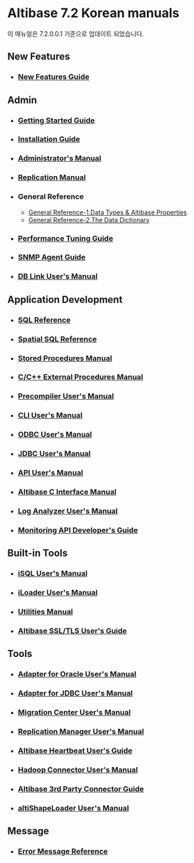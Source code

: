 # Altibase 7.2 Korean manuals

이 매뉴얼은 7.2.0.0.1 기준으로 업데이트 되었습니다.

## New Features

- ### [New Features Guide](https://github.com/ALTIBASE/Documents/blob/master/Manuals/Altibase_7.2/kor/New%20Features%20Guide.md)

## Admin

- ### [Getting Started Guide](https://github.com/ALTIBASE/Documents/blob/master/Manuals/Altibase_7.2/kor/Getting%20Started%20Guide.md)

- ### [Installation Guide](https://github.com/ALTIBASE/Documents/blob/master/Manuals/Altibase_7.2/kor/Installation%20Guide.md)

- ### [Administrator's Manual](https://github.com/ALTIBASE/Documents/blob/master/Manuals/Altibase_7.2/kor/Administrator's%20Manual.md)

- ### [Replication Manual](https://github.com/ALTIBASE/Documents/blob/master/Manuals/Altibase_7.2/kor/Replication%20Manual.md)

- ### General Reference
  
  - [General Reference-1.Data Types & Altibase Properties](https://github.com/ALTIBASE/Documents/blob/master/Manuals/Altibase_7.2/kor/General%20Reference-1.Data%20Types%20%26%20Altibase%20Properties.md)
  - [General Reference-2.The Data Dictionary](https://github.com/ALTIBASE/Documents/blob/master/Manuals/Altibase_7.2/kor/General%20Reference-2.The%20Data%20Dictionary.md)

- ### [Performance Tuning Guide](https://github.com/ALTIBASE/Documents/blob/master/Manuals/Altibase_7.2/kor/Performance%20Tuning%20Guide.md)

- ### [SNMP Agent Guide](https://github.com/ALTIBASE/Documents/blob/master/Manuals/Altibase_7.2/kor/SNMP%20Agent%20Guide.md)

- ### [DB Link User's Manual](https://github.com/ALTIBASE/Documents/blob/master/Manuals/Altibase_7.2/kor/DB%20Link%20User's%20Manual.md)

## Application Development

- ### [SQL Reference](https://github.com/ALTIBASE/Documents/blob/master/Manuals/Altibase_7.2/kor/SQL%20Reference.md)

- ### [Spatial SQL Reference](https://github.com/ALTIBASE/Documents/blob/master/Manuals/Altibase_7.2/kor/Spatial%20SQL%20Reference.md)

- ### [Stored Procedures Manual](https://github.com/ALTIBASE/Documents/blob/master/Manuals/Altibase_7.2/kor/Stored%20Procedures%20Manual.md)

- ### [C/C++ External Procedures Manual](https://github.com/ALTIBASE/Documents/blob/master/Manuals/Altibase_7.2/kor/External%20Procedures%20Manual.md)

- ### [Precompiler User's Manual](https://github.com/ALTIBASE/Documents/blob/master/Manuals/Altibase_7.2/kor/Precompiler%20User's%20Manual.md)

- ### [CLI User's Manual](https://github.com/ALTIBASE/Documents/blob/master/Manuals/Altibase_7.2/kor/CLI%20User's%20Manual.md)

- ### [ODBC User's Manual](https://github.com/ALTIBASE/Documents/blob/master/Manuals/Altibase_7.2/kor/ODBC%20User's%20Manual.md)

- ### [JDBC User's Manual](https://github.com/ALTIBASE/Documents/blob/master/Manuals/Altibase_7.2/kor/JDBC%20User's%20Manual.md)

- ### [API User's Manual](https://github.com/ALTIBASE/Documents/blob/master/Manuals/Altibase_7.2/kor/API%20User's%20Manual.md)

- ### [Altibase C Interface Manual](https://github.com/ALTIBASE/Documents/blob/master/Manuals/Altibase_7.2/kor/Altibase%20C%20Interface%20Manual.md)

- ### [Log Analyzer User's Manual](https://github.com/ALTIBASE/Documents/blob/master/Manuals/Altibase_7.2/kor/Log%20Analyzer%20User's%20Manual.md)

- ### [Monitoring API Developer's Guide](https://github.com/ALTIBASE/Documents/blob/master/Manuals/Altibase_7.2/kor/Monitoring%20API%20Developer's%20Guide.md)

## Built-in Tools

- ### [iSQL User's Manual](https://github.com/ALTIBASE/Documents/blob/master/Manuals/Altibase_7.2/kor/iSQL%20User's%20Manual.md)

- ### [iLoader User's Manual](https://github.com/ALTIBASE/Documents/blob/master/Manuals/Altibase_7.2/kor/iLoader%20User's%20Manual.md)

- ### [Utilities Manual](https://github.com/ALTIBASE/Documents/blob/master/Manuals/Altibase_7.2/kor/Utilities%20Manual.md)

- ### [Altibase SSL/TLS User's Guide](https://github.com/ALTIBASE/Documents/blob/master/Manuals/Altibase_7.2/kor/Altibase%20SSL%20TLS%20User's%20Guide.md)

## Tools

- ### [Adapter for Oracle User's Manual](https://github.com/ALTIBASE/Documents/blob/master/Manuals/Altibase_7.2/kor/Adapter%20for%20Oracle%20User's%20Manual.md)

- ### [Adapter for JDBC User's Manual](https://github.com/ALTIBASE/Documents/blob/master/Manuals/Altibase_7.2/kor/Adapter%20for%20JDBC%20User's%20Manual.md)

- ### [Migration Center User's Manual](https://github.com/ALTIBASE/Documents/blob/master/Manuals/Tools/kor/Migration%20Center%20User's%20Manual.md)

- ### [Replication Manager User's Manual](https://github.com/ALTIBASE/Documents/blob/master/Manuals/Tools/kor/Replication%20Manager%20User's%20Manual.md)

- ### [Altibase Heartbeat User's Guide](https://github.com/ALTIBASE/Documents/blob/master/Manuals/Altibase_7.2/kor/Altibase%20Heartbeat%20User's%20Guide.md)

- ### [Hadoop Connector User's Manual](https://github.com/ALTIBASE/Documents/blob/master/Manuals/Tools/kor/Hadoop%20Connector%20User's%20Manual.md)

- ### [Altibase 3rd Party Connector Guide](https://github.com/ALTIBASE/Documents/blob/master/Manuals/Tools/kor/Altibase%203rd%20Party%20Connector%20Guide.md)

- ### [altiShapeLoader User's Manual](https://github.com/ALTIBASE/Documents/blob/master/Manuals/Tools/kor/altiShapeLoader%20User's%20Manual.md)

## Message

- ### [Error Message Reference](https://github.com/ALTIBASE/Documents/blob/master/Manuals/Altibase_7.2/kor/Error%20Message%20Reference.md)
